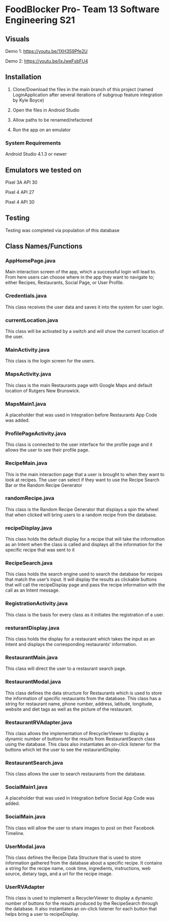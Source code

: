 # FoodBlocker Pro- Team 13 Software Engineering S21

## Visuals
Demo 1: <https://youtu.be/1XH359Pfe2U>

Demo 2: <https://youtu.be/IxJweFsbFU4>

## Installation
1) Clone/Download the files in the main branch of this project (named LoginApplication after several iterations of subgroup feature integration by Kyle Boyce)

2) Open the files in Android Studio

3) Allow paths to be renamed/refactored

4) Run the app on an emulator

### System Requirements
Android Studio 4.1.3 or newer


## Emulators we tested on
Pixel 3A API 30

Pixel 4 API 27

Pixel 4 API 30

## Testing

Testing was completed via population of this database

## Class Names/Functions
### AppHomePage.java
Main interaction screen of the app, which a successful login will lead to. From here users can choose where in the app they want to navigate to; either Recipes, Restaurants, Social Page, or User Profile.
### Credentials.java
This class receives the user data and saves it into the system for user login.
### currentLocation.java
This class will be activated by a switch and will show the current location of the user.
### MainActivity.java
This class is the login screen for the users.
### MapsActivity.java
This class is the main Restaurants page with Google Maps and default location of Rutgers New Brunswick.
### MapsMain1.java
A placeholder that was used in Integration before Restaurants App Code was added.
### ProfilePageActivity.java
This class is connected to the user interface for the profile page and it allows the user to see their profile page.
### RecipeMain.java
This is the main interaction page that a user is brought to when they want to look at recipes. The user can select if they want to use the Recipe Search Bar or the Random Recipe Generator
### randomRecipe.java
This class is the Random Recipe Generator that displays a spin the wheel that when clicked will bring users to a random recipe from the database.
### recipeDisplay.java
This class holds the default display for a recipe that will take the information as an Intent when the class is called and displays all the information for the specific recipe that was sent to it
### RecipeSearch.java
This class holds the search engine used to search the database for recipes that match the user’s input. It will display the results as clickable buttons that will call the recipeDisplay page and pass the recipe information with the call as an Intent message.
### RegistrationActivity.java
This class is the basis for every class as it initiates the registration of a user.
### resturantDisplay.java
This class holds the display for a restaurant which takes the input as an Intent and displays the corresponding restaurants’ information.
### RestaurantMain.java
This class will direct the user to a restaurant search page.
### RestaurantModal.java
This class defines the data structure for Restaurants which is used to store the information of specific restaurants from the database. This class has a string for restaurant name, phone number, address, latitude, longitude, website and diet tags as well as the picture of the restaurant.
### RestaurantRVAdapter.java
This class allows the implementation of RrecyclerViewer to display a dynamic number of buttons for the results from RestaurantSearch class using the database.  This class also instantiates an on-click listener for the buttons which let the user to see the restaurantDisplay.
### RestaurantSearch.java
This class allows the user to search restaurants from the database.
### SocialMain1.java
A placeholder that was used in Integration before Social App Code was added.
### SocialMain.java
This class will allow the user to share images to post on their Facebook Timeline.
### UserModal.java
This class defines the Recipe Data Structure that is used to store information gathered from the database about a specific recipe. It contains a string for the recipe name, cook time, ingredients, instructions, web source, dietary tags, and a url for the recipe image.
### UserRVAdapter
This class is used to implement a RecyclerViewer to display a dynamic number of buttons for the results produced by the RecipeSearch through the database. It also instantiates an on-click listener for each button that helps bring a user to recipeDisplay.
